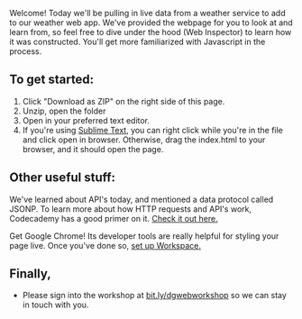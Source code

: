 Welcome! Today we'll be pulling in live data from a weather service to add to our weather web app. We've provided the webpage for you to look at and learn from, so feel free to dive under the hood (Web Inspector) to learn how it was constructed. You'll get more familiarized with Javascript in the process.

## To get started:
1. Click "Download as ZIP" on the right side of this page.
2. Unzip, open the folder
3. Open in your preferred text editor. 
4. If you're using [Sublime Text](http://www.sublimetext.com/), you can right click while you're in the file and click open in browser. Otherwise, drag the index.html to your browser, and it should open the page.

## Other useful stuff:

We've learned about API's today, and mentioned a data protocol called JSONP. To learn more about how HTTP requests and API's work, Codecademy has a good primer on it. [Check it out here.](http://www.codecademy.com/courses/javascript-beginner-en-EID4t/0/1?curriculum_id=5122e6f8b2cb8a8e97000a01)

Get Google Chrome! Its developer tools are really helpful for  styling your page live. Once you've done so, [set up Workspace.](https://developer.chrome.com/devtools/docs/workspaces)

## Finally,
- Please sign into the workshop at [bit.ly/dgwebworkshop](bit.ly/dgwebworkshop) so we can stay in touch with you.